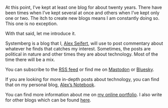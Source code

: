 At this point, I’ve kept at least one blog for about twenty years. There have been times when I’ve kept several at once and others when I’ve kept only one or two. The itch to create new blogs means I am constantly doing so. This one is no exception.

With that said, let me introduce it.

Systemberg is a blog that I, [Alex Seifert](https://www.alexseifert.com/), will use to post commentary about whatever he finds that catches my interest. Sometimes, the posts are political in nature and other times they are about technology. Most of the time there will be a mix.

You can subscribe to the [RSS feed](https://www.systemberg.com/feed) or find me on [Mastodon](https://mastodon.social/@alexseifert) or [Bluesky](https://bsky.app/profile/alex-seifert.bsky.social).

If you are looking for more in-depth posts about technology, you can find that on my personal blog, [Alex’s Notebook](https://blog.alexseifert.com/).

You can find more information about me on [my online portfolio](https://www.alexseifert.com/). I also write for other blogs which can be found [here](https://www.systemberg.com/other-blogs/).